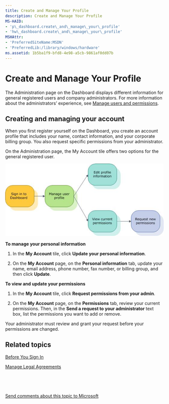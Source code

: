 ```yaml
---
title: Create and Manage Your Profile
description: Create and Manage Your Profile
MS-HAID:
- 'p\_dashboard.create\_and\_manage\_your\_profile'
- 'hw\_dashboard.create\_and\_manage\_your\_profile'
MSHAttr:
- 'PreferredSiteName:MSDN'
- 'PreferredLib:/library/windows/hardware'
ms.assetid: 1b5ba1f9-bfd8-4e98-a5cb-9861af0dd07b
---
```


# Create and Manage Your Profile


The Administration page on the Dashboard displays different information for general registered users and company administrators. For more information about the administrators’ experience, see [Manage users and permissions](https://msdn.microsoft.com/library/windows/hardware/br230781.aspx).

## <span id="Creating_and_managing_your_account"></span><span id="creating_and_managing_your_account"></span><span id="CREATING_AND_MANAGING_YOUR_ACCOUNT"></span>Creating and managing your account


When you first register yourself on the Dashboard, you create an account profile that includes your name, contact information, and your corporate billing group. You also request specific permissions from your administrator.

On the Administration page, the My Account tile offers two options for the general registered user.

![flowchart for my account](images/wes-win8-adminflow-profile.jpg)

**To manage your personal information**

1.  In the **My Account** tile, click **Update your personal information**.

2.  On the **My Account** page, on the **Personal information** tab, update your name, email address, phone number, fax number, or billing group, and then click **Update**.

**To view and update your permissions**

1.  In the **My Account** tile, click **Request permissions from your admin**.

2.  On the **My Account** page, on the **Permissions** tab, review your current permissions. Then, in the **Send a request to your administrator** text box, list the permissions you want to add or remove.

Your administrator must review and grant your request before your permissions are changed.

## <span id="related_topics"></span>Related topics


[Before You Sign In](https://msdn.microsoft.com/library/windows/hardware/br230782.aspx)

[Manage Legal Agreements](https://msdn.microsoft.com/library/windows/hardware/br230801.aspx)

 

 

[Send comments about this topic to Microsoft](mailto:wsddocfb@microsoft.com?subject=Documentation%20feedback%20%5Bhw_dashboard\hw_dashboard%5D:%20Create%20and%20Manage%20Your%20Profile%20%20RELEASE:%20%281/3/2017%29&body=%0A%0APRIVACY%20STATEMENT%0A%0AWe%20use%20your%20feedback%20to%20improve%20the%20documentation.%20We%20don't%20use%20your%20email%20address%20for%20any%20other%20purpose,%20and%20we'll%20remove%20your%20email%20address%20from%20our%20system%20after%20the%20issue%20that%20you're%20reporting%20is%20fixed.%20While%20we're%20working%20to%20fix%20this%20issue,%20we%20might%20send%20you%20an%20email%20message%20to%20ask%20for%20more%20info.%20Later,%20we%20might%20also%20send%20you%20an%20email%20message%20to%20let%20you%20know%20that%20we've%20addressed%20your%20feedback.%0A%0AFor%20more%20info%20about%20Microsoft's%20privacy%20policy,%20see%20http://privacy.microsoft.com/default.aspx. "Send comments about this topic to Microsoft")





